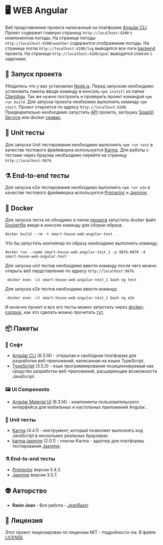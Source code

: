 # 🖥 WEB Angular 
Веб представление проекта написанный на платформе [Angular CLI](https://github.com/angular/angular-cli). Проект содержит главную страницу `http://localhost:4200` с компонентом погоды. На странице погоды `http://localhost:4200/weather` содержится отображение погоды. На странице логов `http://localhost:4200/log` выводятся все логи [backend](https://github.com/JeanRasin/SmartHouse/tree/master/API/SmartHouseAPI) проекта.
На странице `http://localhost:4200/goal` выводится список с задачами.

## 🚀 Запуск проекта
Убедитесь что у вас установлен [Node.js](https://nodejs.org/en/download). Перед запуском необходимо установить пакеты вводя команду в консоль `npm install` из папки [ClientApp](ClientApp). Так же нужно построить и проверить проект командой `npm run build`. Для запуска проекта необхоимо выполнить команду `npm start`. Проект откроется по адресу `http://localhost:4200`. Предварительно необходимо запустить [API](https://github.com/JeanRasin/SmartHouse/tree/master/API/SmartHouseAPI) проекта, заглушку [SoapUI Service](https://github.com/JeanRasin/SmartHouse/tree/master/Other/SoapUI%20Services) или docker [сервис](https://github.com/JeanRasin/SmartHouse/blob/6cdb2ed65d9bc32ec7227485b7161026adab780a/docker-compose.yml#L17).

## 🧪 Unit тесты
Для запуска Unit тестирования необходимо выполнить `npm run test` в качестве тестового фреймворка используется [Karma](https://karma-runner.github.io). Для работы с тестами через браузер необъодимо перейти на страницу `http://localhost:9876`.

## ⚗️ End-to-end тесты
Для запуска e2e тестирования необходимо выполнить `npm run e2e` в качестве тестового фреймворка используется [Protractor](http://www.protractortest.org/) и [Jasmine](https://jasmine.github.io/).

## 🐳 Docker 
Для запуска теста не обходимо в папке [проекта](https://github.com/JeanRasin/SmartHouse) запустить docker файл [Dockerfile](https://github.com/JeanRasin/SmartHouse/blob/master/Dockerfile) введя в консоле команду для сборки образа.
```docker
docker build --rm -t smart-house-web-angular-test .
```
Что бы запустить контейнер по образу необходимо выполнить команду.
```docker
docker run --name smart-house-web-angular-test_1 -p 9876:9876 -d smart-house-web-angular-test
```
Для запуска unit тестов необходимо ввести команду после чего можно открыть веб пердставление по адресу `http://localhost:9876`.
```docker
 docker exec -it smart-house-web-angular-test_1 bash ng test
```
Для запуска e2e тестов необходимо ввести команду.
```docker
 docker exec -it smart-house-web-angular-test_1 bash ng e2e
```
И конечно проект и все его тесты можно запустить через [docker-compos](https://github.com/JeanRasin/SmartHouse), как это сделать можно прочитать [тут](https://github.com/JeanRasin/SmartHouse/blob/master/README.md#-docker). 

## 📦 Пакеты
### 🔩 Софт
* [Angular CLI](https://github.com/angular/angular-cli) (8.3.14) - открытая и свободная платформа для разработки веб-приложений, написанная на языке TypeScript.
* [TypeScript](https://github.com/microsoft/TypeScript) (3.5.3) -  язык программирования позиционируемый как средство разработки веб-приложений, расширяющее возможности JavaScript.

### 🖼 UI Components
* [Angular Material UI](https://material.angular.io) (8.3.14) - компоненты пользовательского интерфейса для мобильных и настольных приложений Angular..

### 🧪 Unit тесты
* [Karma](https://karma-runner.github.io) (4.4.1) - инструмент, который позволяет выполнять код JavaScript в нескольких реальных браузерах.
* [karma-jasmine](https://github.com/karma-runner/karma-jasmine) (2.0.1) - плагин Karma - адаптер для платформы тестирования [Jasmine](https://github.com/jasmine/jasmine).

### ⚗️ End-to-end тесты
* [Protractor](http://www.protractortest.org/) версии 5.4.2.
* [Jasmine](https://jasmine.github.io/) версии 3.5.7.

## 👽 Авторство
 * **Rasin Jean** - Вся работа - [JeanRasin](https://github.com/JeanRasin)
 
## 📜 Лицензия
Этот проект лицензирован по лицензии MIT - подробности см. В файле [LICENSE](https://github.com/JeanRasin/SmartHouse/blob/master/LICENSE).
